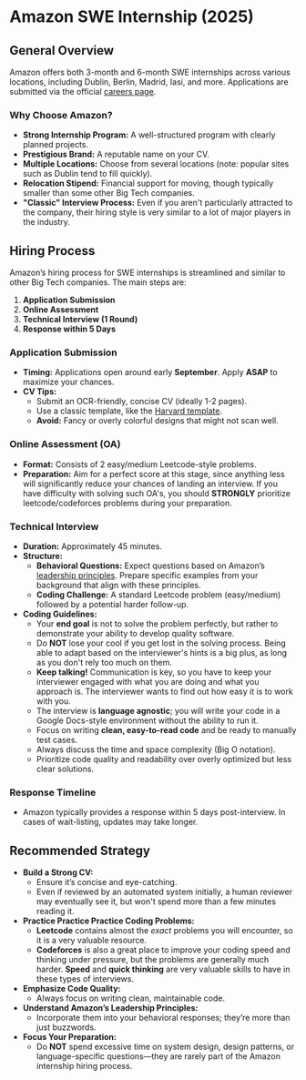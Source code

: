 # Amazon SWE Internship (2025)

## General Overview

Amazon offers both 3-month and 6-month SWE internships across various locations, including Dublin, Berlin, Madrid, Iasi, and more. Applications are submitted via the official [careers page](https://www.amazon.jobs/en/).

### Why Choose Amazon?
- **Strong Internship Program:** A well-structured program with clearly planned projects.
- **Prestigious Brand:** A reputable name on your CV.
- **Multiple Locations:** Choose from several locations (note: popular sites such as Dublin tend to fill quickly).
- **Relocation Stipend:** Financial support for moving, though typically smaller than some other Big Tech companies.
- **"Classic" Interview Process:** Even if you aren't particularly attracted to the company, their hiring style is very similar to a lot of major players in the industry.

## Hiring Process

Amazon’s hiring process for SWE internships is streamlined and similar to other Big Tech companies. The main steps are:

1. **Application Submission**
2. **Online Assessment**
3. **Technical Interview (1 Round)**
4. **Response within 5 Days**

### Application Submission
- **Timing:** Applications open around early **September**. Apply **ASAP** to maximize your chances.
- **CV Tips:**  
  - Submit an OCR-friendly, concise CV (ideally 1-2 pages).  
  - Use a classic template, like the [Harvard template](https://careerservices.fas.harvard.edu/resources/bullet-point-resume-template/).  
  - **Avoid:** Fancy or overly colorful designs that might not scan well.

### Online Assessment (OA)
- **Format:** Consists of 2 easy/medium Leetcode-style problems.
- **Preparation:** Aim for a perfect score at this stage, since anything less will significantly reduce your chances of landing an interview. If you have difficulty with solving such OA's, you should **STRONGLY** prioritize leetcode/codeforces problems during your preparation. 

### Technical Interview
- **Duration:** Approximately 45 minutes.
- **Structure:**  
  - **Behavioral Questions:** Expect questions based on Amazon’s [leadership principles](https://www.amazon.jobs/content/en/our-workplace/leadership-principles). Prepare specific examples from your background that align with these principles.  
  - **Coding Challenge:** A standard Leetcode problem (easy/medium) followed by a potential harder follow-up.  
- **Coding Guidelines:**  
  - Your **end goal** is not to solve the problem perfectly, but rather to demonstrate your ability to develop quality software. 
  - Do **NOT** lose your cool if you get lost in the solving process. Being able to adapt based on the interviewer's hints is a big plus, as long as you don't rely too much on them.
  - **Keep talking!** Communication is key, so you have to keep your interviewer engaged with what you are doing and what you approach is. The interviewer wants to find out how easy it is to work with you.
  - The interview is **language agnostic**; you will write your code in a Google Docs-style environment without the ability to run it.  
  - Focus on writing **clean, easy-to-read code** and be ready to manually test cases.  
  - Always discuss the time and space complexity (Big O notation).  
  - Prioritize code quality and readability over overly optimized but less clear solutions.

### Response Timeline
- Amazon typically provides a response within 5 days post-interview. In cases of wait-listing, updates may take longer.

## Recommended Strategy

- **Build a Strong CV:**  
  - Ensure it’s concise and eye-catching.  
  - Even if reviewed by an automated system initially, a human reviewer may eventually see it, but won't spend more than a few minutes reading it.
- **Practice Practice Practice Coding Problems:**  
  - **Leetcode** contains almost the *exact* problems you will encounter, so it is a very valuable resource.
  - **Codeforces** is also a great place to improve your coding speed and thinking under pressure, but the problems are generally much harder. **Speed** and **quick thinking** are very valuable skills to have in these types of interviews.
- **Emphasize Code Quality:**  
  - Always focus on writing clean, maintainable code.
- **Understand Amazon’s Leadership Principles:**  
  - Incorporate them into your behavioral responses; they’re more than just buzzwords.
- **Focus Your Preparation:**  
  - Do **NOT** spend excessive time on system design, design patterns, or language-specific questions—they are rarely part of the Amazon internship hiring process.
